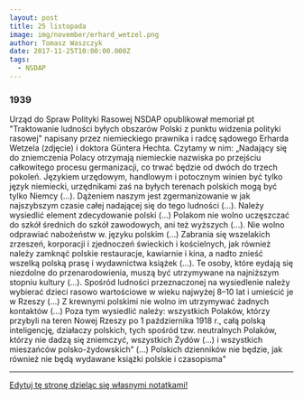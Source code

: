 ```yaml
---
layout: post
title: 25 listopada
image: img/november/erhard_wetzel.png
author: Tomasz Waszczyk
date: 2017-11-25T10:00:00.000Z
tags:
  - NSDAP
---
```


### 1939

Urząd do Spraw Polityki Rasowej NSDAP opublikował memoriał pt "Traktowanie ludności byłych obszarów Polski z punktu widzenia polityki rasowej" napisany przez niemieckiego prawnika i radcę sądowego Erharda Wetzela (zdjęcie) i doktora Güntera Hechta.
Czytamy w nim:
„Nadający się do zniemczenia Polacy otrzymają niemieckie nazwiska po przejściu całkowitego procesu germanizacji, co trwać będzie od dwóch do trzech pokoleń. Językiem urzędowym, handlowym i potocznym winien być tylko język niemiecki, urzędnikami zaś na byłych terenach polskich mogą być tylko Niemcy (...).
Dążeniem naszym jest zgermanizowanie w jak najszybszym czasie całej nadającej się do tego ludności (...). Należy wysiedlić element zdecydowanie polski (...) Polakom nie wolno uczęszczać do szkół średnich do szkół zawodowych, ani też wyższych (...). Nie wolno odprawiać nabożeństw w. języku polskim (...) Zabrania się wszelakich zrzeszeń, korporacji i zjednoczeń świeckich i kościelnych, jak również należy zamknąć polskie restauracje, kawiarnie i kina, a nadto znieść wszelką polską prasę i wydawnictwa książek (...). Te osoby, które eydają się niezdolne do przenarodowienia, muszą być utrzymywane na najniższym stopniu kultury (...). Spośród ludności przeznaczonej na wysiedlenie należy wybierać dzieci rasowo wartościowe w wieku najwyżej 8–10 lat i umieścić je w Rzeszy (...) Z krewnymi polskimi nie wolno im utrzymywać żadnych kontaktów (...) Poza tym wysiedlić należy: wszystkich Polaków, którzy przybyli na teren Nowej Rzeszy po 1 października 1918 r., całą polską inteligencję, działaczy polskich, tych spośród tzw. neutralnych Polaków, którzy nie dadzą się zniemczyć, wszystkich Żydów (...) i wszystkich mieszańców polsko-żydowskich” (...) Polskich dzienników nie będzie, jak również nie będą wydawane książki polskie i czasopisma"

---

<a href="https://github.com/TomaszWaszczyk/historia.waszczyk.com/edit/master/src/content/november-25.md" target="_blank">Edytuj tę stronę dzieląc się własnymi notatkami!</a>
